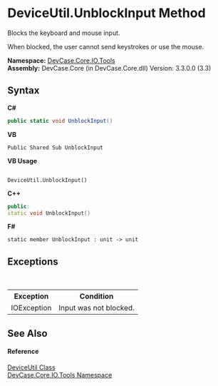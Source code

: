 # DeviceUtil.UnblockInput Method 
 

Blocks the keyboard and mouse input. 

 When blocked, the user cannot send keystrokes or use the mouse.

**Namespace:**&nbsp;<a href="N_DevCase_Core_IO_Tools">DevCase.Core.IO.Tools</a><br />**Assembly:**&nbsp;DevCase.Core (in DevCase.Core.dll) Version: 3.3.0.0 (3.3)

## Syntax

**C#**<br />
``` C#
public static void UnblockInput()
```

**VB**<br />
``` VB
Public Shared Sub UnblockInput
```

**VB Usage**<br />
``` VB Usage

DeviceUtil.UnblockInput()
```

**C++**<br />
``` C++
public:
static void UnblockInput()
```

**F#**<br />
``` F#
static member UnblockInput : unit -> unit 

```


## Exceptions
&nbsp;<table><tr><th>Exception</th><th>Condition</th></tr><tr><td>IOException</td><td>Input was not blocked.</td></tr></table>

## See Also


#### Reference
<a href="T_DevCase_Core_IO_Tools_DeviceUtil">DeviceUtil Class</a><br /><a href="N_DevCase_Core_IO_Tools">DevCase.Core.IO.Tools Namespace</a><br />